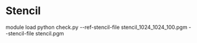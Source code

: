 # Stencil

module load
python check.py --ref-stencil-file stencil_1024_1024_100.pgm --stencil-file stencil.pgm
